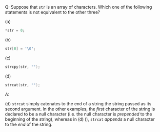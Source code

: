 Q: Suppose that `str` is an array of characters. Which one of the following
statements is not equivalent to the other three?

(a)

```c
*str = 0;
```

(b)

```c
str[0] = '\0';
```

(c)

```c
strcpy(str, "");
```

(d)

```c
strcat(str, "");
```

A:

(d) `strcat` simply catenates to the end of a string the string passed as its
second argument. In the other examples, the <em>first</em> character of the
string is declared to be a null character (i.e. the null character is
<em>prepended</em> to the beginning of the string), whereas in (d) (), `strcat`
<em>appends</em> a null character to the <em>end</em> of the string.
